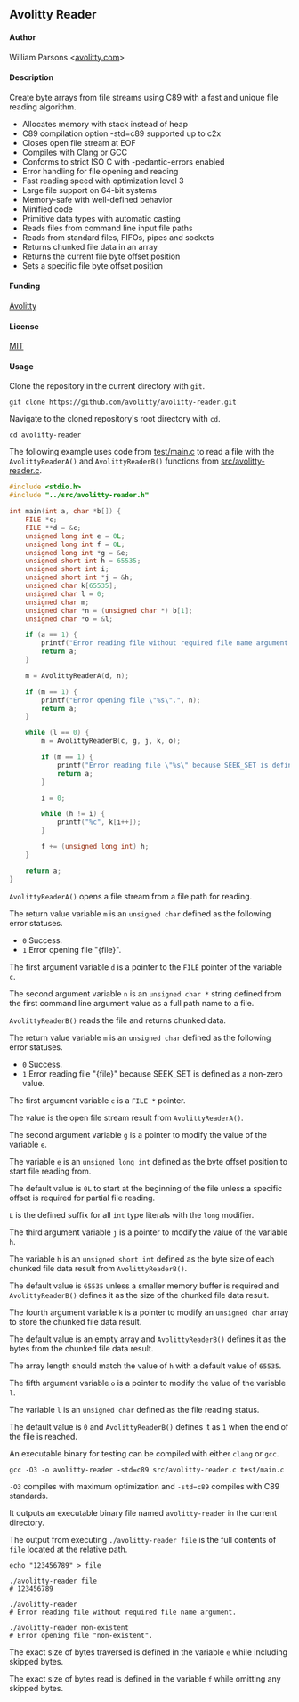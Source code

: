 ## Avolitty Reader

#### Author
William Parsons <[avolitty.com](https://avolitty.com/)>

#### Description
Create byte arrays from file streams using C89 with a fast and unique file reading algorithm.

- Allocates memory with stack instead of heap
- C89 compilation option -std=c89 supported up to c2x
- Closes open file stream at EOF
- Compiles with Clang or GCC
- Conforms to strict ISO C with -pedantic-errors enabled
- Error handling for file opening and reading
- Fast reading speed with optimization level 3
- Large file support on 64-bit systems
- Memory-safe with well-defined behavior
- Minified code
- Primitive data types with automatic casting
- Reads files from command line input file paths
- Reads from standard files, FIFOs, pipes and sockets
- Returns chunked file data in an array
- Returns the current file byte offset position
- Sets a specific file byte offset position

#### Funding
[Avolitty](https://avolitty.com/donate/)

#### License
[MIT](https://github.com/avolitty/avolitty-reader/blob/main/LICENSE)

#### Usage
Clone the repository in the current directory with `git`.

``` console
git clone https://github.com/avolitty/avolitty-reader.git
```

Navigate to the cloned repository's root directory with `cd`.

``` console
cd avolitty-reader
```

The following example uses code from [test/main.c](https://github.com/avolitty/avolitty-reader/blob/main/test/main.c) to read a file with the `AvolittyReaderA()` and `AvolittyReaderB()` functions from [src/avolitty-reader.c](https://github.com/avolitty/avolitty-reader/blob/main/src/avolitty-reader.c).

``` c
#include <stdio.h>
#include "../src/avolitty-reader.h"

int main(int a, char *b[]) {
	FILE *c;
	FILE **d = &c;
	unsigned long int e = 0L;
	unsigned long int f = 0L;
	unsigned long int *g = &e;
	unsigned short int h = 65535;
	unsigned short int i;
	unsigned short int *j = &h;
	unsigned char k[65535];
	unsigned char l = 0;
	unsigned char m;
	unsigned char *n = (unsigned char *) b[1];
	unsigned char *o = &l;

	if (a == 1) {
		printf("Error reading file without required file name argument.", n);
		return a;
	}

	m = AvolittyReaderA(d, n);

	if (m == 1) {
		printf("Error opening file \"%s\".", n);
		return a;
	}

	while (l == 0) {
		m = AvolittyReaderB(c, g, j, k, o);

		if (m == 1) {
			printf("Error reading file \"%s\" because SEEK_SET is defined as a non-zero value.", n);
			return a;
		}

		i = 0;

		while (h != i) {
			printf("%c", k[i++]);
		}

		f += (unsigned long int) h;
	}

	return a;
}
```

`AvolittyReaderA()` opens a file stream from a file path for reading.

The return value variable `m` is an `unsigned char` defined as the following error statuses.

- `0` Success.
- `1` Error opening file "{file}".

The first argument variable `d` is a pointer to the `FILE` pointer of the variable `c`.

The second argument variable `n` is an `unsigned char *` string defined from the first command line argument value as a full path name to a file.

`AvolittyReaderB()` reads the file and returns chunked data.

The return value variable `m` is an `unsigned char` defined as the following error statuses.

- `0` Success.
- `1` Error reading file "{file}" because SEEK_SET is defined as a non-zero value.

The first argument variable `c` is a `FILE *` pointer.

The value is the open file stream result from `AvolittyReaderA()`.

The second argument variable `g` is a pointer to modify the value of the variable `e`.

The variable `e` is an `unsigned long int` defined as the byte offset position to start file reading from.

The default value is `0L` to start at the beginning of the file unless a specific offset is required for partial file reading.

`L` is the defined suffix for all `int` type literals with the `long` modifier.

The third argument variable `j` is a pointer to modify the value of the variable `h`.

The variable `h` is an `unsigned short int` defined as the byte size of each chunked file data result from `AvolittyReaderB()`.

The default value is `65535` unless a smaller memory buffer is required and `AvolittyReaderB()` defines it as the size of the chunked file data result.

The fourth argument variable `k` is a pointer to modify an `unsigned char` array to store the chunked file data result.

The default value is an empty array and `AvolittyReaderB()` defines it as the bytes from the chunked file data result.

The array length should match the value of `h` with a default value of `65535`.

The fifth argument variable `o` is a pointer to modify the value of the variable `l`.

The variable `l` is an `unsigned char` defined as the file reading status.

The default value is `0` and `AvolittyReaderB()` defines it as `1` when the end of the file is reached.

An executable binary for testing can be compiled with either `clang` or `gcc`.

``` console
gcc -O3 -o avolitty-reader -std=c89 src/avolitty-reader.c test/main.c
```

`-O3` compiles with maximum optimization and `-std=c89` compiles with C89 standards.

It outputs an executable binary file named `avolitty-reader` in the current directory.

The output from executing `./avolitty-reader file` is the full contents of `file` located at the relative path.

``` console
echo "123456789" > file

./avolitty-reader file
# 123456789

./avolitty-reader
# Error reading file without required file name argument.

./avolitty-reader non-existent
# Error opening file "non-existent".
```

The exact size of bytes traversed is defined in the variable `e` while including skipped bytes.

The exact size of bytes read is defined in the variable `f` while omitting any skipped bytes.
